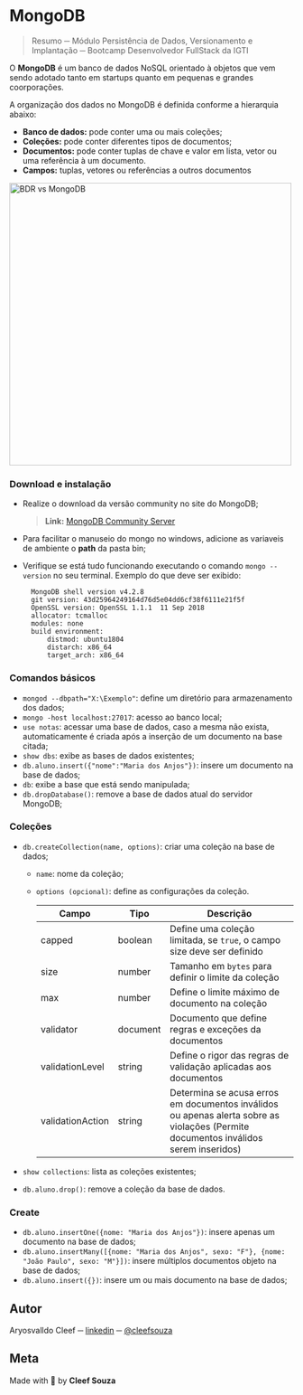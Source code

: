# MongoDB
> Resumo ─ Módulo Persistência de Dados, Versionamento e Implantação ─ Bootcamp Desenvolvedor FullStack da IGTI

O **MongoDB** é um banco de dados NoSQL orientado à objetos que vem sendo adotado tanto em startups quanto em pequenas e grandes coorporações.

A organização dos dados no MongoDB é definida conforme a hierarquia abaixo:

- **Banco de dados:** pode conter uma ou mais coleções;
- **Coleções:** pode conter diferentes tipos de documentos;
- **Documentos:** pode conter tuplas de chave e valor em lista, vetor ou uma
referência à um documento.
- **Campos:** tuplas, vetores ou referências a outros documentos

<img src="https://d2m498l008ebpa.cloudfront.net/2017/07/sql-nosql.png" title="BDR vs MongoDB" width=500/>

### Download e instalação
- Realize o download da versão community no site do MongoDB;
  > **Link:** [MongoDB Community Server](https://www.mongodb.com/try/download/community)

- Para facilitar o manuseio do mongo no windows, adicione as variaveis de ambiente o **path** da pasta bin;

- Verifique se está tudo funcionando executando o comando `mongo --version` no seu terminal. Exemplo do que deve ser exibido:
  ```shell
    MongoDB shell version v4.2.8
    git version: 43d25964249164d76d5e04dd6cf38f6111e21f5f
    OpenSSL version: OpenSSL 1.1.1  11 Sep 2018
    allocator: tcmalloc
    modules: none
    build environment:
        distmod: ubuntu1804
        distarch: x86_64
        target_arch: x86_64
  ```

### Comandos básicos
- `mongod --dbpath="X:\Exemplo"`: define um diretório para armazenamento dos dados;
- `mongo -host localhost:27017`: acesso ao banco local;
- `use notas`: acessar uma base de dados, caso a mesma não exista, automaticamente é criada após a inserção de um documento na base citada;
- `show dbs`: exibe as bases de dados existentes;
- `db.aluno.insert({"nome":"Maria dos Anjos"})`: insere um documento na base de dados;
- `db`: exibe a base que está sendo manipulada;
- `db.dropDatabase()`: remove a base de dados atual do servidor MongoDB;

### Coleções
- `db.createCollection(name, options)`: criar uma coleção na base de dados;
  - `name`: nome da coleção;
  - `options (opcional)`: define as configurações da coleção.

    |Campo|Tipo|Descrição|
    |--|--|--|
    |capped|boolean|Define uma coleção limitada, se `true`, o campo size deve ser definido|
    |size|number|Tamanho em `bytes` para definir o limite da coleção|
    |max|number|Define o limite máximo de documento na coleção|
    |validator|document|Documento que define regras e exceções da documentos|
    |validationLevel|string|Define o rigor das regras de validação aplicadas aos documentos|
    |validationAction|string|Determina se acusa erros em documentos inválidos ou apenas alerta sobre as violações (Permite documentos inválidos serem inseridos)|

- `show collections`: lista as coleções existentes;
- `db.aluno.drop()`: remove a coleção da base de dados.

### Create
- `db.aluno.insertOne({nome: "Maria dos Anjos"})`: insere apenas um documento na base de dados;
- `db.aluno.insertMany([{nome: "Maria dos Anjos", sexo: "F"}, {nome: "João Paulo", sexo: "M"}])`: insere múltiplos documentos objeto na base de dados;
- `db.aluno.insert({})`: insere um ou mais documento na base de dados;


## Autor
Aryosvalldo Cleef ─ [linkedin](https://www.linkedin.com/in/aryosvalldo-cleef/) ─ [@cleefsouza](https://github.com/cleefsouza)

## Meta
Made with 💚 by **Cleef Souza**
